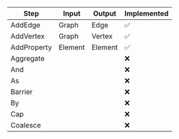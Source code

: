 ﻿Step | Input | Output | Implemented
---- | ----- | ------ | -----------
AddEdge | Graph | Edge | :white_check_mark:
AddVertex | Graph | Vertex | :white_check_mark:
AddProperty | Element | Element | :white_check_mark:
Aggregate | | | :x:
And | | | :x:
As | | | :x:
Barrier | | | :x:
By | | | :x:
Cap | | | :x:
Coalesce | | | :x: